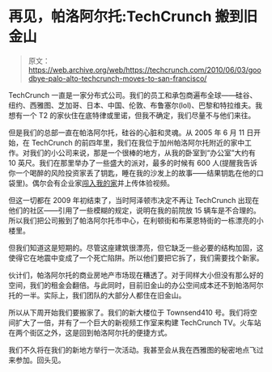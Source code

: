 # 再见，帕洛阿尔托:TechCrunch 搬到旧金山

> 原文：<https://web.archive.org/web/https://techcrunch.com/2010/06/03/goodbye-palo-alto-techcrunch-moves-to-san-francisco/>

TechCrunch 一直是一家分布式公司。我们的员工和承包商遍布全球——硅谷、纽约、西雅图、芝加哥、日本、中国、伦敦、布鲁塞尔(lol)、巴黎和特拉维夫。我想有一个 T2 的家伙住在底特律或里诺，但我不确定，我们尽量不与他们来往。

但是我们的总部一直在帕洛阿尔托，硅谷的心脏和灵魂。从 2005 年 6 月 11 日开始，在 TechCrunch 的前四年里，我们在我位于加州帕洛阿尔托附近的家中工作。对我们的小公司来说，那是一个很棒的地方，从我的卧室到“办公室”大约有 10 英尺。我们在那里举办了一些盛大的派对，最多的时候有 600 人(提醒我告诉你一个喝醉的风险投资家丢了钥匙，睡在我的沙发上的故事——结果钥匙在他的口袋里)。偶尔会有企业家[闯入我的家](https://web.archive.org/web/20230305214821/http://www.wired.com/techbiz/people/magazine/15-07/ff_arrington)并上传体验视频。

但这一切都在 2009 年初结束了，当时阿泽顿市决定不再让 TechCrunch 出现在他们的社区——引用了一些模糊的规定，说明在我的前院放 15 辆车是不合理的。所以我们把公司搬到了帕洛阿尔托市中心，在利顿街和布莱恩特街的一栋漂亮的小楼里。

但我们知道这是短期的。尽管这座建筑很漂亮，但它缺乏一些必要的结构加固，这使得它在地震中变成了一个死亡陷阱。所以他们要把它拆了，我们需要找个新家。

伙计们，帕洛阿尔托的商业房地产市场现在糟透了。对于同样大小但没有那么好的空间，我们的租金会翻倍。与此同时，目前旧金山的办公空间成本还不到帕洛阿尔托的一半。实际上，我们团队的大部分人都住在旧金山。

所以从下周开始我们要搬家了。我们的新大楼位于 Townsend410 号。我们将空间扩大了一倍，并有了一个巨大的新视频工作室来构建 TechCrunch TV。火车站在两个街区之外，这是回到帕洛阿尔托的便捷方式。

我们不久将在我们的新地方举行一次活动。我甚至会从我在西雅图的秘密地点飞过来参加。回头见。